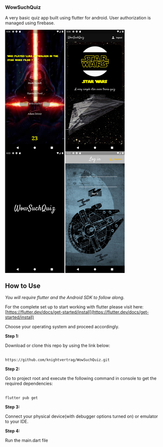 
### WowSuchQuiz

  

A very basic quiz app built using flutter for android. User authorization is managed using firebase.

  
<img align = "center" src="images/s1.png" height = "400"> <img align = "center" src="images/s2.png" height = "400"> <img align = "center" src="images/s3.png" height = "400"> <img align = "center" src="images/s4.png" height = "400">





  

## How to Use

  

*You will require flutter and the Android SDK to follow along.*

For the complete set up to start working with flutter please visit here:
[https://flutter.dev/docs/get-started/install](https://flutter.dev/docs/get-started/install)

Choose your operating system and proceed accordingly.
 

  

**Step 1:**

  

Download or clone this repo by using the link below:

  

```

https://github.com/knightvertrag/WowSuchQuiz.git

```

  

**Step 2:**

  

Go to project root and execute the following command in console to get the required dependencies:

  

```

flutter pub get

```

  

**Step 3:**

  

Connect your physical device(with debugger options turned on)  or emulator to your IDE.

  

**Step 4:**

  

Run the main.dart file

